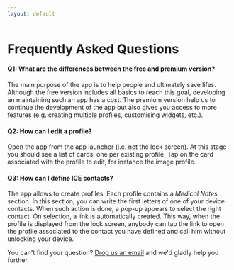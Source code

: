 ```yaml
---
layout: default
---
```

<h1>Frequently Asked Questions</h1>
<!--<h3 class="text-center">Simple answers to your most common questions</h3>-->

<div class="row justify-content-center">
  <div class="col-lg-9">
    <div class="faq-entry">
      <h4>Q1: What are the differences between the free and premium version?</h4>
      <p class="faq-answer">
        The main purpose of the app is to help people and ultimately save lifes. Although the free version includes all basics to reach this goal, developing an maintaining such an app has a cost. The premium version help us to continue the development of the app but also gives you access to more features (e.g. creating multiple profiles, customising widgets, etc.).
      </p>
    </div>
    <div class="faq-entry">
      <h4>Q2: How can I edit a profile?</h4>
      <p class="faq-answer">
        Open the app from the app launcher (i.e. not the lock screen). At this stage you should see a list of cards:  one per existing profile. Tap on the card associated with the profile to edit, for instance the image profile.
      </p>
    </div>
    <div class="faq-entry">
      <h4>Q3: How can I define ICE contacts?</h4>
      <p class="faq-answer">
        The app allows to create profiles. Each profile contains a <em>Medical Notes</em> section. In this section, you can write the first letters of one of your device contacts. When such action is done, a pop-up appears to select the right contact. On selection, a link is automatically created. This way, when the profile is displayed from the lock screen, anybody can tap the link to open the profile associated to the contact you have defined and call him without unlocking your device.
      </p>
    </div>
    <p>You can't find your question? <a href="/contact">Drop us an email</a> and we'd gladly help you further.</p>
  </div>
</div>
